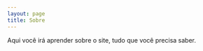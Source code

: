 ```yaml
---
layout: page
title: Sobre
---
```


Aqui você irá aprender sobre o site, tudo que você precisa saber.
